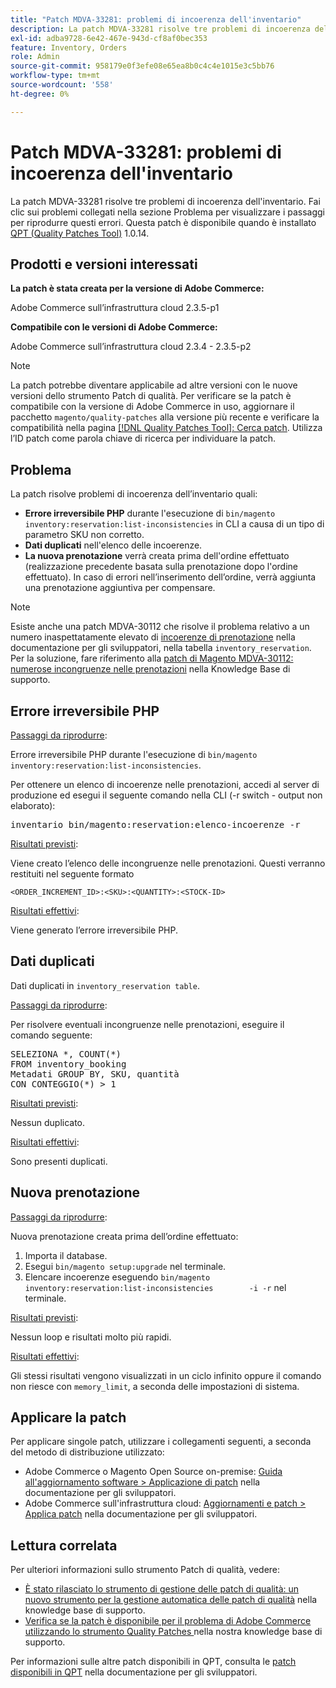 ```yaml
---
title: "Patch MDVA-33281: problemi di incoerenza dell'inventario"
description: La patch MDVA-33281 risolve tre problemi di incoerenza dell'inventario. Fai clic sui problemi collegati nella sezione Problema per visualizzare i passaggi per riprodurre questi errori. Questa patch è disponibile quando è installato [Quality Patches Tool (QPT)](/help/announcements/adobe-commerce-announcements/magento-quality-patches-released-new-tool-to-self-serve-quality-patches.md) 1.0.14.
exl-id: adba9728-6e42-467e-943d-cf8af0bec353
feature: Inventory, Orders
role: Admin
source-git-commit: 958179e0f3efe08e65ea8b0c4c4e1015e3c5bb76
workflow-type: tm+mt
source-wordcount: '558'
ht-degree: 0%

---
```


# Patch MDVA-33281: problemi di incoerenza dell&#39;inventario

La patch MDVA-33281 risolve tre problemi di incoerenza dell&#39;inventario. Fai clic sui problemi collegati nella sezione Problema per visualizzare i passaggi per riprodurre questi errori. Questa patch è disponibile quando è installato [QPT (Quality Patches Tool)](/help/announcements/adobe-commerce-announcements/magento-quality-patches-released-new-tool-to-self-serve-quality-patches.md) 1.0.14.

## Prodotti e versioni interessati

**La patch è stata creata per la versione di Adobe Commerce:**

Adobe Commerce sull’infrastruttura cloud 2.3.5-p1

**Compatibile con le versioni di Adobe Commerce:**

Adobe Commerce sull’infrastruttura cloud 2.3.4 - 2.3.5-p2

>[!NOTE]
>
>La patch potrebbe diventare applicabile ad altre versioni con le nuove versioni dello strumento Patch di qualità. Per verificare se la patch è compatibile con la versione di Adobe Commerce in uso, aggiornare il pacchetto `magento/quality-patches` alla versione più recente e verificare la compatibilità nella pagina [[!DNL Quality Patches Tool]: Cerca patch](https://devdocs.magento.com/quality-patches/tool.html#patch-grid). Utilizza l’ID patch come parola chiave di ricerca per individuare la patch.

## Problema

La patch risolve problemi di incoerenza dell’inventario quali:

* **Errore irreversibile PHP** durante l&#39;esecuzione di `bin/magento inventory:reservation:list-inconsistencies` in CLI a causa di un tipo di parametro SKU non corretto.
* **Dati duplicati** nell&#39;elenco delle incoerenze.
* **La nuova prenotazione** verrà creata prima dell&#39;ordine effettuato (realizzazione precedente basata sulla prenotazione dopo l&#39;ordine effettuato). In caso di errori nell’inserimento dell’ordine, verrà aggiunta una prenotazione aggiuntiva per compensare.

>[!NOTE]
>
>Esiste anche una patch MDVA-30112 che risolve il problema relativo a un numero inaspettatamente elevato di [incoerenze di prenotazione](https://devdocs.magento.com/guides/v2.4/inventory/inventory-cli-reference.html#what-causes-reservation-inconsistencies) nella documentazione per gli sviluppatori, nella tabella `inventory_reservation`. Per la soluzione, fare riferimento alla [patch di Magento MDVA-30112: numerose incongruenze nelle prenotazioni](/help/support-tools/patches-available-in-qpt-tool/v1-0-8/mdva-30112-magento-patch-large-number-reservation-inconsistencies.md) nella Knowledge Base di supporto.

## Errore irreversibile PHP

<u>Passaggi da riprodurre</u>:

Errore irreversibile PHP durante l&#39;esecuzione di `bin/magento inventory:reservation:list-inconsistencies`.

Per ottenere un elenco di incoerenze nelle prenotazioni, accedi al server di produzione ed esegui il seguente comando nella CLI (-r switch - output non elaborato):

<pre>inventario bin/magento:reservation:elenco-incoerenze -r</pre>

<u>Risultati previsti</u>:

Viene creato l’elenco delle incongruenze nelle prenotazioni. Questi verranno restituiti nel seguente formato

```plaintext
<ORDER_INCREMENT_ID>:<SKU>:<QUANTITY>:<STOCK-ID>
```

<u>Risultati effettivi</u>:

Viene generato l’errore irreversibile PHP.

## Dati duplicati

Dati duplicati in `inventory_reservation table`.

<u>Passaggi da riprodurre</u>:

Per risolvere eventuali incongruenze nelle prenotazioni, eseguire il comando seguente:

<pre>SELEZIONA *, COUNT(*)
FROM inventory_booking
Metadati GROUP BY, SKU, quantità
CON CONTEGGIO(*) &gt; 1</pre>

<u>Risultati previsti</u>:

Nessun duplicato.

<u>Risultati effettivi</u>:

Sono presenti duplicati.

## Nuova prenotazione

<u>Passaggi da riprodurre</u>:

Nuova prenotazione creata prima dell’ordine effettuato:

1. Importa il database.
1. Esegui `bin/magento setup:upgrade` nel terminale.
1. Elencare incoerenze eseguendo `bin/magento inventory:reservation:list-inconsistencies        -i -r` nel terminale.

<u>Risultati previsti</u>:

Nessun loop e risultati molto più rapidi.

<u>Risultati effettivi</u>:

Gli stessi risultati vengono visualizzati in un ciclo infinito oppure il comando non riesce con `memory_limit`, a seconda delle impostazioni di sistema.

## Applicare la patch

Per applicare singole patch, utilizzare i collegamenti seguenti, a seconda del metodo di distribuzione utilizzato:

* Adobe Commerce o Magento Open Source on-premise: [Guida all&#39;aggiornamento software > Applicazione di patch](https://devdocs.magento.com/guides/v2.4/comp-mgr/patching/mqp.html) nella documentazione per gli sviluppatori.
* Adobe Commerce sull&#39;infrastruttura cloud: [Aggiornamenti e patch > Applica patch](https://devdocs.magento.com/cloud/project/project-patch.html) nella documentazione per gli sviluppatori.

## Lettura correlata

Per ulteriori informazioni sullo strumento Patch di qualità, vedere:

* [È stato rilasciato lo strumento di gestione delle patch di qualità: un nuovo strumento per la gestione automatica delle patch di qualità](/help/announcements/adobe-commerce-announcements/magento-quality-patches-released-new-tool-to-self-serve-quality-patches.md) nella knowledge base di supporto.
* [Verifica se la patch è disponibile per il problema di Adobe Commerce utilizzando lo strumento Quality Patches ](/help/support-tools/patches-available-in-qpt-tool/check-patch-for-magento-issue-with-magento-quality-patches.md) nella nostra knowledge base di supporto.

Per informazioni sulle altre patch disponibili in QPT, consulta le [patch disponibili in QPT](https://devdocs.magento.com/quality-patches/tool.html#patch-grid) nella documentazione per gli sviluppatori.
